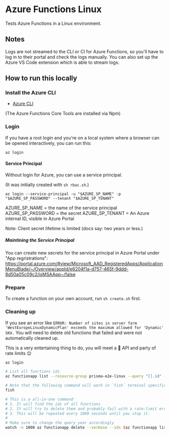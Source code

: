 # Azure Functions Linux

Tests Azure Functions in a Linux environment.

## Notes

Logs are not streamed to the CLI or CI for Azure Functions, so you'll have to log in to their portal and check the logs manually. You can also set up the Azure VS Code extension which is able to stream logs.

## How to run this locally

### Install the Azure CLI

- [Azure CLI](https://docs.microsoft.com/en-us/cli/azure/install-azure-cli)

(The Azure Functions Core Tools are installed via Npm)

### Login

If you have a root login and you're on a local system where a browser can be opened interactively, you can run this:

```shell script
az login
```

#### Service Principal 

Without login for Azure, you can use a service principal.

(It was initially created with `sh rbac.sh`.)

```shell script
az login --service-principal -u "$AZURE_SP_NAME" -p "$AZURE_SP_PASSWORD" --tenant "$AZURE_SP_TENANT"
```

AZURE_SP_NAME = the name of the service principal  
AZURE_SP_PASSWORD = the secret
AZURE_SP_TENANT = An Azure internal ID, visible in Azure Portal

Note: Client secret lifetime is limited (docs say: two years or less.)

##### Maintining the Service Principal

You can create new secrets for the service principal in Azure Portal under "App regristrations": https://portal.azure.com/#view/Microsoft_AAD_RegisteredApps/ApplicationMenuBlade/~/Overview/appId/e6204f1a-d757-465f-9ddd-8d50a05c09c2/isMSAApp~/false

### Prepare

To create a function on your own account, run `sh create.sh` first.

### Cleaning up 

If you see an error like `ERROR: Number of sites in server farm 'WestEuropeLinuxDynamicPlan' exceeds the maximum allowed for 'Dynamic' SKU.`
You will need to delete old functions that failed and were not automatically cleaned up.

This is a very entertaining thing to do, you will meet a 🦥 API and party of rate limits 😉

```sh
az login

# List all functions ids
az functionapp list --resource-group prisma-e2e-linux --query "[].id" --output tsv

# Note that the following command will work in `fish` terminal specifically
fish

# This is a all-in-one command
# 1. It will find the ids of all functions
# 2. It will try to delete them and probably fail with a rate-limit error
# 3. This will be repeated every 1000 seconds until you stop it.
#
# Make sure to change the query year accordingly
watch -n 1000 az functionapp delete --verbose --ids (az functionapp list --resource-group prisma-e2e-linux --output tsv --query "[?contains(@.name, '-2023-')==`true`].id")
```
